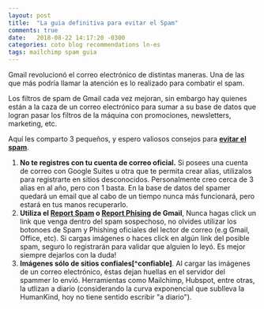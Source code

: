 ```yaml
---
layout: post
title:  "La guia definitiva para evitar el Spam"
comments: true
date:   2018-08-22 14:17:20 -0300
categories: coto blog recommendations ln-es
tags: mailchimp spam guia
---
```

Gmail revolucionó el correo electrónico de distintas maneras. Una de las que más podría llamar la atención es lo realizado para combatir el spam.

Los filtros de spam de Gmail cada vez mejoran, sin embargo hay quienes están a la caza de un correo electrónico para sumar a su base de datos que logran pasar los filtros de la máquina con promociones, newsletters, marketing, etc.

Aquí les comparto 3 pequeños, y espero valiosos consejos para <u><b>evitar el spam</b></u>.

<ol>
	<li>
		<b>No te registres con tu cuenta de correo oficial.</b> Si posees una cuenta de correo con Google Suites u otra que te permita crear alias, utilizalos para registrarte en sitios desconocidos. Personalmente creo cerca de 3 alias en al año, pero con 1 basta. En la base de datos del spamer quedará un email que al cabo de un tiempo nunca más funcionará, pero estará en tus manos recuperarlo.
	</li>
	<li>
		<b>Utiliza el <a target="_blank" href="https://support.google.com/mail/answer/1366858?co=GENIE.Platform%3DiOS&hl=en" target="_blank">Report Spam</a> o <a target="_blank" href="https://support.google.com/mail/answer/8253?hl=en" target="_blank">Report Phising</a> de Gmail</b>, Nunca hagas click un link que venga dentro del spam sospechoso, no olvides utilizar los botonoes de Spam y Phishing oficiales del lector de correo (e.g Gmail, Office, etc). Si cargas imágenes o haces click  en algún link del posible spam, seguro lo registrarán para validar que alguien lo leyó. Es mejor siempre dejarlos con la duda!
	</li>
	<li>
		<b>Imágenes sólo de sitios confiales[^confiable]</b>. Al cargar las imágenes de un correo electrónico, éstas dejan huellas en el servidor del spammer lo envió. Herramientas como Mailchimp, Hubspot, entre otras, la utlizan a diario (considerando la curva exponencial que sublleva la HumanKind, hoy no tiene sentido escribir "a diario").
	</li>
</ol>

[^confiable]: En algún monento podría explicar el criterio de confiable.

